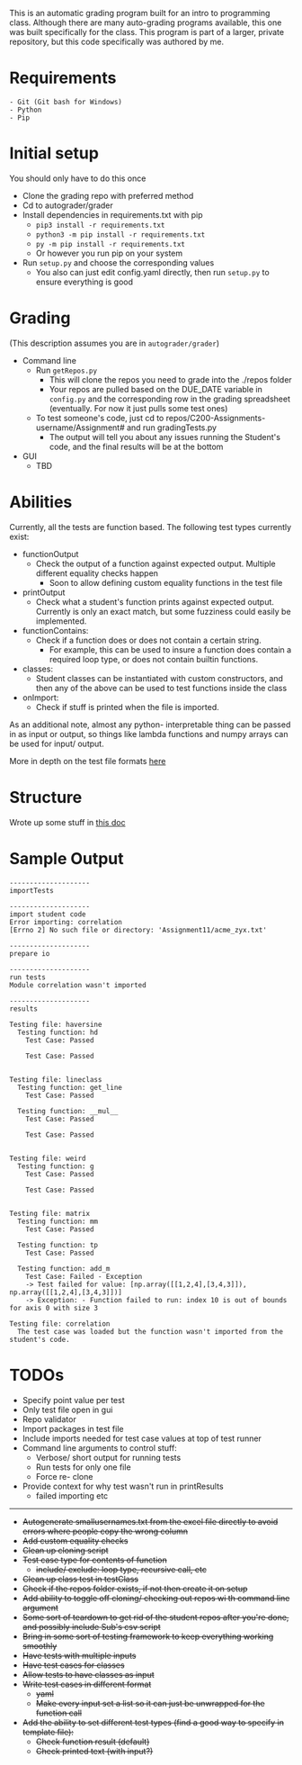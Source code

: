 This is an automatic grading program built for an intro to programming class. Although there are many auto-grading programs available, this one was built specifically for the class. This program is part of a larger, private repository, but this code specifically was authored by me. 

# Requirements
    - Git (Git bash for Windows)
    - Python
    - Pip

# Initial setup
You should only have to do this once
- Clone the grading repo with preferred method
- Cd to autograder/grader
- Install dependencies in requirements.txt with pip
    - `pip3 install -r requirements.txt`
    - `python3 -m pip install -r requirements.txt`
    - `py -m pip install -r requirements.txt`
    - Or however you run pip on your system
- Run ```setup.py``` and choose the corresponding values
    - You also can just edit config.yaml directly, then run ```setup.py``` to ensure everything is good

# Grading
(This description assumes you are in `autograder/grader`)
- Command line
    - Run `getRepos.py`
        - This will clone the repos you need to grade into the ./repos folder
        - Your repos are pulled based on the DUE_DATE variable in `config.py` and the corresponding row in the grading spreadsheet (eventually. For now it just pulls some test ones)
    - To test someone's code, just cd to repos/C200-Assignments-username/Assignment# and run gradingTests.py
        - The output will tell you about any issues running the Student's code, and the final results will be at the bottom 
- GUI
    - TBD

# Abilities
Currently, all the tests are function based. The following test types currently exist:

- functionOutput
    - Check the output of a function against expected output. Multiple different equality checks happen
        - Soon to allow defining custom equality functions in the test file
- printOutput
    - Check what a student's function prints against expected output. Currently is only an exact match, but some fuzziness could easily be implemented.
- functionContains:
    - Check if a function does or does not contain a certain string. 
        - For example, this can be used to insure a function does contain a required loop type, or does not contain builtin functions.
- classes:
    - Student classes can be instantiated with custom constructors, and then any of the above can be used to test functions inside the class
- onImport:
    - Check if stuff is printed when the file is imported. 
    
As an additional note, almost any python- interpretable thing can be passed in as input or output, so things like lambda functions and numpy arrays can be used for input/ output.

More in depth on the test file formats [here](docs/testFormats.md)

# Structure
Wrote up some stuff in [this doc](docs/architecture.md)

# Sample Output
```
--------------------
importTests

--------------------
import student code
Error importing: correlation
[Errno 2] No such file or directory: 'Assignment11/acme_zyx.txt'

--------------------
prepare io

--------------------
run tests
Module correlation wasn't imported

--------------------
results

Testing file: haversine
  Testing function: hd
    Test Case: Passed

    Test Case: Passed


Testing file: lineclass
  Testing function: get_line
    Test Case: Passed

  Testing function: __mul__
    Test Case: Passed

    Test Case: Passed


Testing file: weird
  Testing function: g
    Test Case: Passed

    Test Case: Passed


Testing file: matrix
  Testing function: mm
    Test Case: Passed

  Testing function: tp
    Test Case: Passed

  Testing function: add_m
    Test Case: Failed - Exception
    -> Test failed for value: [np.array([[1,2,4],[3,4,3]]), np.array([[1,2,4],[3,4,3]])]
    -> Exception: - Function failed to run: index 10 is out of bounds for axis 0 with size 3

Testing file: correlation
  The test case was loaded but the function wasn't imported from the student's code.
```

# TODOs
- Specify point value per test
- Only test file open in gui
- Repo validator 
- Import packages in test file
- Include imports needed for test case values at top of test runner
- Command line arguments to control stuff:
    - Verbose/ short output for running tests
    - Run tests for only one file
    - Force re- clone
- Provide context for why test wasn't run in printResults
    - failed importing etc 
---
- ~~Autogenerate smallusernames.txt from the excel file directly to avoid errors where people copy the wrong column~~
- ~~Add custom equality checks~~ 
- ~~Clean up cloning script~~
- ~~Test case type for contents of function~~
    - ~~include/ exclude: loop type, recursive call, etc~~
- ~~Clean up class test in testClass~~
- ~~Check if the repos folder exists, if not then create it on setup~~
- ~~Add ability to toggle off cloning/ checking out repos wi    th command line argument~~
- ~~Some sort of teardown to get rid of the student repos after you're done, and possibly include Sub's csv script~~
- ~~Bring in some sort of testing framework to keep everything working smoothly~~
- ~~Have tests with multiple inputs~~
- ~~Have test cases for classes~~
- ~~Allow tests to have classes as input~~
- ~~Write test cases in different format~~
    - ~~yaml~~
    - ~~Make every input set a list so it can just be unwrapped for the function call~~
- ~~Add the ability to set different test types (find a good way to specify in template file):~~
    - ~~Check function result (default)~~
    - ~~Check printed text (with input?)~~
